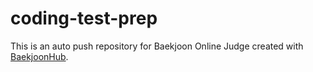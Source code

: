 # coding-test-prep
This is an auto push repository for Baekjoon Online Judge created with [BaekjoonHub](https://github.com/BaekjoonHub/BaekjoonHub).
